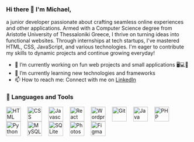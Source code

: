 ### Hi there 👋 I'm Michael,
a junior developer passionate about crafting seamless online experiences and other applications. Armed with a Computer Science degree from Aristotle University of Thessaloniki Greece, I thrive on turning ideas into functional websites. 
Through internships at tech startups, I've mastered HTML, CSS, JavaScript, and various technologies. I'm eager to contribute my skills to dynamic projects and continue growing everyday!
<!--
**chatzakis/chatzakis** is a ✨ _special_ ✨ repository because its `README.md` (this file) appears on your GitHub profile. -->

- 🔭 I’m currently working on fun web projects and small applications 🖥💻📱
- 🌱 I’m currently learning new technologies and frameworks
- 📫 How to reach me: Connect with me on [LinkedIn](https://www.linkedin.com/in/michail-chatzakis-871284260/)

### 🧰 Languages and Tools
<img align="left" alt="HTML" width="40px" style="padding-right:15px;" src="https://cdn.jsdelivr.net/gh/devicons/devicon@latest/icons/html5/html5-original-wordmark.svg"/>
<img align="left" alt="CSS" width="40px" style="padding-right: 15px;" src="https://cdn.jsdelivr.net/gh/devicons/devicon@latest/icons/css3/css3-original-wordmark.svg" />
<img align="left" alt="Javascript" width="40px" style="padding-right: 15px;" src="https://cdn.jsdelivr.net/gh/devicons/devicon@latest/icons/javascript/javascript-original.svg" />
<img align="left" alt="React" width="40px" style="padding-right: 15px;" src="https://cdn.jsdelivr.net/gh/devicons/devicon@latest/icons/react/react-original-wordmark.svg" />
<img align="left" alt="Wordpress" width="40px" style="padding-right: 15px;" src="https://cdn.jsdelivr.net/gh/devicons/devicon@latest/icons/wordpress/wordpress-original.svg" />
<img align="left" alt="Git" width="40px" style="padding-right: 15px;" src="https://cdn.jsdelivr.net/gh/devicons/devicon@latest/icons/git/git-original.svg" />
<img align="left" alt="Java" width="40px" style="padding-right: 15px;" src="https://cdn.jsdelivr.net/gh/devicons/devicon@latest/icons/java/java-original-wordmark.svg" />
<img align="left" alt="PHP" width="40px" style="padding-right: 15px;" src="https://cdn.jsdelivr.net/gh/devicons/devicon@latest/icons/php/php-original.svg" />
<img align="left" alt="Python" width="40px" style="padding-right: 15px;" src="https://cdn.jsdelivr.net/gh/devicons/devicon@latest/icons/python/python-original-wordmark.svg" />
<img align="left" alt="MySQL" width="40px" style="padding-right: 15px;" src="https://cdn.jsdelivr.net/gh/devicons/devicon@latest/icons/mysql/mysql-original-wordmark.svg" />
<img align="left" alt="SQLite" width="40px" style="padding-right: 15px;" src="https://cdn.jsdelivr.net/gh/devicons/devicon@latest/icons/sqlite/sqlite-original-wordmark.svg" />
<img align="left" alt="Photoshop" width="40px" style="padding-right: 15px;" src="https://cdn.jsdelivr.net/gh/devicons/devicon@latest/icons/photoshop/photoshop-original.svg"/>
<img align="left" alt="Figma" width="40px" style="padding-right: 15px;" src="https://cdn.jsdelivr.net/gh/devicons/devicon@latest/icons/figma/figma-original.svg" />
<br>
          
<!-- Icons page: https://devicon.dev/ -->        
          
              
          

